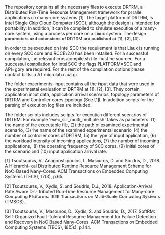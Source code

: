 The repository contains all the necessary files to execute DRTRM,
a Distributed Run-Time Resource Management framework for parallel
applications on many-core systems [1]. The target platform of DRTRM,
is Intel Single Chip Cloud Computer (SCC), although the design is intended
for portability. In addition, it can be compiled to simulate execution
of a many-core system, using a process per core on a Linux system.
The design parameters and extensions of DRTRM are published at [1], [2], [3].

In order to be executed on Intel SCC the requirement is that Linux
is running on every SCC core and RCCEv2.0 has been installed. For
a successful compilation, the relevant crosscompile.sh file must
be sourced. For a successul compilation for Intel SCC the flags 
PLATFORM=SCC and API=gory are required. For the rest of the compilation 
options please contact billtsou AT microlab.ntua.gr.

The folder experiments-input contains all the input data that were used
in the experimental evaluation of DRTRM at [1], [2], [3]. They contain
application input data, application arrival scenarios, topology parameters
of DRTRM and Controller cores topology (See [1]). In addition scripts for
the parsing of execution log files are included.

The folder scripts includes scripts for execution different scenarios of DRTRM.
For example 'exec_scr_multi_multiple.sh' takes as parameters: (1) the name of
the executable file, (2) the path of examined experimental scenario, (3) the
name of the examined experimental scenario, (4) the number of controller cores of DRTRM,
(5) the type of input application, (6) the workload intensity of incoming applications,
(7) the number of incoming applications, (8) the operating frequency of SCC cores, (9)
initial cores of the scenario and (10) input application arrival rate.

[1] Tsoutsouras, V., Anagnostopoulos, I., Masouros, D. and Soudris, D., 2018. A Hierarchi-
cal Distributed Runtime Resource Management Scheme for NoC-Based Many-Cores.
ACM Transactions on Embedded Computing Systems (TECS), 17(3), p.65.

[2] Tsoutsouras, V., Xydis, S. and Soudris, D.J., 2018. Application-Arrival Rate Aware Dis-
tributed Run-Time Resource Management for Many-core Computing Platforms. IEEE
Transactions on Multi-Scale Computing Systems (TMSCS).

[3] Tsoutsouras, V., Masouros, D., Xydis, S. and Soudris, D., 2017. SoftRM: Self-Organized
Fault-Tolerant Resource Management for Failure Detection and Recovery in NoC
Based Many-Cores. ACM Transactions on Embedded Computing Systems (TECS),
16(5s), p.144.
